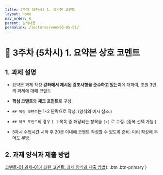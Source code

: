 ```yaml
---
title: 3주차 (5차시) 1. 요약본 코멘트
layout: home
nav_order: 6
parent: 강의내용
permalink: /lectures/week03-05-01/
---
```


# 📝 3주차 (5차시) 1. 요약본 상호 코멘트

## 1. 과제 설명

- 요약문 과제 작성 **강좌에서 제시된 강조사항을 준수하고 있는지**에 대하여, 조원 3인의 과제에 대해 코멘트

- **핵심 코멘트**와 **체크 포인트**로 구성.

- `## 핵심 코멘트`는 1~2 단락으로 작성. (양식의 예시 참조.)

- `## 체크 포인트`의 경우 `[ ]` 목록 중 해당되는 항목을 `[x]` 로 수정. (중복 선택 가능.)

- 5차시 수업시간 시작 후 20분 이내에 코멘트 작성할 수 있도록 준비. 미리 작성해 두어도 무방.

## 2. 과제 양식과 제출 방법

[코멘트-01 과제-01에 대한 코멘트: 과제 양식과 제출 방법]({{site.baseurl}}/assignments/comment-01-asmt-01){: .btn .btn-primary }
